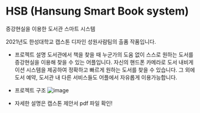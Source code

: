 # HSB (Hansung Smart Book system)
증강현실을 이용한 도서관 스마트 시스템 </br>

2021년도 한성대학교 캡스톤 디자인 성원사람팀의 출품 작품입니다.
- 프로젝트 설명
도서관에서 책을 찾을 때 누군가의 도움 없이 스스로 원하는 도서를 증강현실을 이용해 찾을 수 있는 어플입니다. 자신의 핸드폰 카메라로 도서 내비게이션 시스템을 제공하여 정확하고 빠르게 원하는 도서를 찾을 수 있습니다. 그 외에 도서 예약, 도서관 내 다른 서비스들도 어플에서 자유롭게 이용가능합니다.

- 프로젝트 구조
![image](https://user-images.githubusercontent.com/70957134/160249489-aaea1ddd-bdba-4cee-b718-b2f431b9a871.png)

- 자세한 설명은 캡스톤 제안서 pdf 파일 확인!
